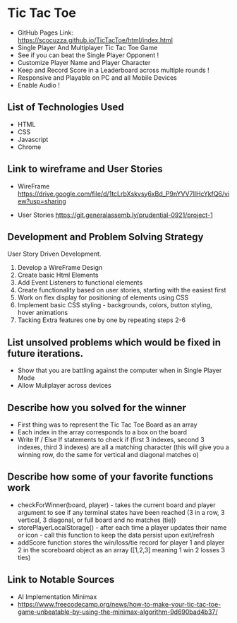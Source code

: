 # Tic Tac Toe
- GitHub Pages Link: 
https://scocuzza.github.io/TicTacToe/html/index.html
- Single Player And Multiplayer Tic Tac Toe Game
- See if you can beat the Single Player Opponent !
- Customize Player Name and Player Character
- Keep and Record Score in a Leaderboard across multiple rounds !
- Responsive and Playable on PC and all Mobile Devices
- Enable Audio !

## List of Technologies Used
- HTML
- CSS
- Javascript
- Chrome

## Link to wireframe and User Stories
- WireFrame
https://drive.google.com/file/d/1tcLrbXskvsy6xBd_P9nYVV7IlHcYkfQ6/view?usp=sharing

- User Stories
https://git.generalassemb.ly/prudential-0921/project-1

## Development and Problem Solving Strategy
User Story Driven Development.
1. Develop a WireFrame Design 
2. Create basic Html Elements
3. Add Event Listeners to functional elements
4. Create functionality based on user stories, starting with the easiest first
5. Work on flex display for positioning of elements using CSS
6. Implement basic CSS styling - backgrounds, colors, button styling, hover animations
7. Tacking Extra features one by one by repeating steps 2-6

## List unsolved problems which would be fixed in future iterations.
- Show that you are battling against the computer when in Single Player Mode
- Allow Muliplayer across devices

## Describe how you solved for the winner
- First thing was to represent the Tic Tac Toe Board as an array
- Each index in the array corresponds to a box on the board
- Write If / Else If statements to check if (first 3 indexes, second 3 indexes, third 3 indexes) are all a matching character (this will give you a winning row, do the same for vertical and diagonal matches o)
## Describe how some of your favorite functions work
- checkForWinner(board, player) - takes the current board and player argument to see if any terminal states have been reached (3 in a row, 3 vertical, 3 diagonal, or full board and no matches (tie))
- storePlayerLocalStorage() - after each time a player updates their name or icon - call this function to keep the data persist upon exit/refresh
- addScore function stores the win/loss/tie record for player 1 and player 2 in the scoreboard object as an array ([1,2,3] meaning 1 win 2 losses 3 ties)
## Link to Notable Sources
- AI Implementation Minimax
- https://www.freecodecamp.org/news/how-to-make-your-tic-tac-toe-game-unbeatable-by-using-the-minimax-algorithm-9d690bad4b37/
